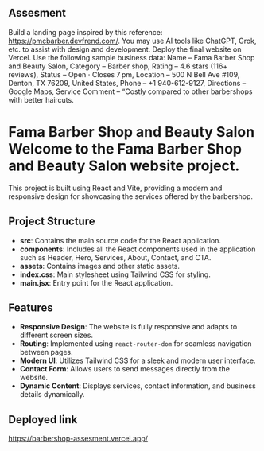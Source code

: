 ## Assesment
Build a landing page inspired by this reference: https://pmcbarber.devfrend.com/. You may use AI tools like ChatGPT, Grok, etc. to assist with design and development. Deploy the final website on Vercel. Use the following sample business data: Name – Fama Barber Shop and Beauty Salon, Category – Barber shop, Rating – 4.6 stars (116+ reviews), Status – Open ⋅ Closes 7 pm, Location – 500 N Bell Ave #109, Denton, TX 76209, United States, Phone – +1 940-612-9127, Directions – Google Maps, Service Comment – “Costly compared to other barbershops with better haircuts.

# Fama Barber Shop and Beauty Salon Welcome to the Fama Barber Shop and Beauty Salon website project.
This project is built using React and Vite, providing a modern and responsive design for showcasing the services offered by the barbershop.

## Project Structure 
- **src**: Contains the main source code for the React application.
- **components**: Includes all the React components used in the application such as Header, Hero, Services, About, Contact, and CTA.
- **assets**: Contains images and other static assets.
- **index.css**: Main stylesheet using Tailwind CSS for styling.
- **main.jsx**: Entry point for the React application.

## Features
- **Responsive Design**: The website is fully responsive and adapts to different screen sizes.
- **Routing**: Implemented using `react-router-dom` for seamless navigation between pages.
- **Modern UI**: Utilizes Tailwind CSS for a sleek and modern user interface.
- **Contact Form**: Allows users to send messages directly from the website.
- **Dynamic Content**: Displays services, contact information, and business details dynamically.

## Deployed link
https://barbershop-assesment.vercel.app/
